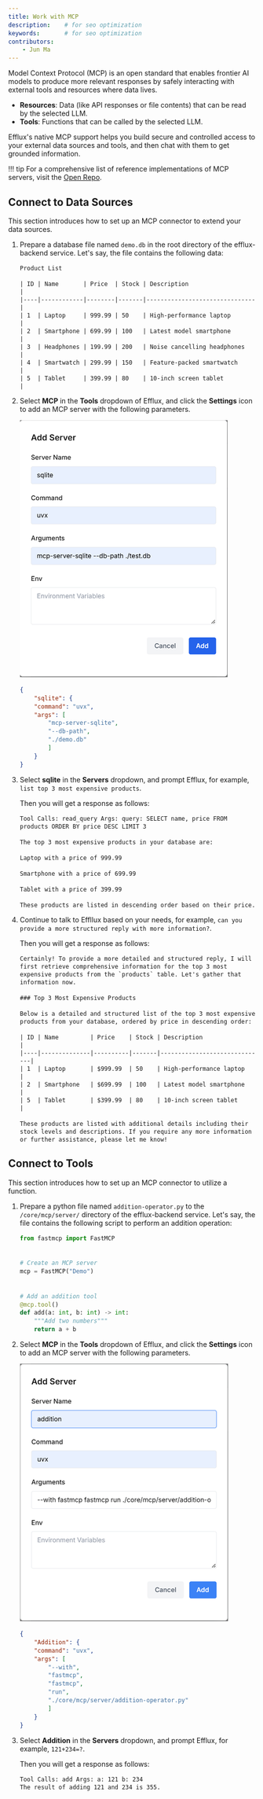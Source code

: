 ```yaml
---
title: Work with MCP
description: 	# for seo optimization
keywords: 		# for seo optimization
contributors:
	- Jun Ma
---
```


Model Context Protocol (MCP) is an open standard that enables frontier AI models to produce more relevant responses by safely interacting with external tools and resources where data lives.

- **Resources**: Data (like API responses or file contents) that can be read by the selected LLM.
- **Tools**: Functions that can be called by the selected LLM.

Efflux's native MCP support helps you build secure and controlled access to your external data sources and tools, and then chat with them to get grounded information. 

!!! tip
	For a comprehensive list of reference implementations of MCP servers, visit the [Open Repo](https://github.com/modelcontextprotocol/servers).

## Connect to Data Sources

This section introduces how to set up an MCP connector to extend your data sources.

1. Prepare a database file named `demo.db` in the root directory of the efflux-backend service. Let's say, the file contains the following data:

	```
	Product List

	| ID | Name       | Price  | Stock | Description                   |
	|----|------------|--------|-------|-------------------------------|
	| 1  | Laptop     | 999.99 | 50    | High-performance laptop       |
	| 2  | Smartphone | 699.99 | 100   | Latest model smartphone       |
	| 3  | Headphones | 199.99 | 200   | Noise cancelling headphones   |
	| 4  | Smartwatch | 299.99 | 150   | Feature-packed smartwatch     |
	| 5  | Tablet     | 399.99 | 80    | 10-inch screen tablet         |
	```

2. Select **MCP** in the **Tools** dropdown of Efflux, and click the **Settings** icon to add an MCP server with the following parameters.

	![Add MCP Server](../assets/add-mcp-server.png)

	```json
	{
		"sqlite": {
    	"command": "uvx",
    	"args": [
    		"mcp-server-sqlite",
    		"--db-path",
    		"./demo.db"
    		]
    	}
    }
	```

3. Select **sqlite** in the **Servers** dropdown, and prompt Efflux, for example, `list top 3 most expensive products`.

	Then you will get a response as follows:

	```
	Tool Calls: read_query Args: query: SELECT name, price FROM products ORDER BY price DESC LIMIT 3

	The top 3 most expensive products in your database are:

	Laptop with a price of 999.99

	Smartphone with a price of 699.99
	
	Tablet with a price of 399.99

	These products are listed in descending order based on their price.
	```

4. Continue to talk to Effllux based on your needs, for example, `can you provide a more structured reply with more information?`.

	Then you will get a response as follows:

	```
	Certainly! To provide a more detailed and structured reply, I will first retrieve comprehensive information for the top 3 most expensive products from the `products` table. Let's gather that information now.

	### Top 3 Most Expensive Products

	Below is a detailed and structured list of the top 3 most expensive products from your database, ordered by price in descending order:

	| ID | Name         | Price    | Stock | Description                  |
	|----|--------------|----------|-------|------------------------------|
	| 1  | Laptop       | $999.99  | 50    | High-performance laptop      |
	| 2  | Smartphone   | $699.99  | 100   | Latest model smartphone      |
	| 5  | Tablet       | $399.99  | 80    | 10-inch screen tablet        |

	These products are listed with additional details including their stock levels and descriptions. If you require any more information or further assistance, please let me know!
	```

## Connect to Tools

This section introduces how to set up an MCP connector to utilize a function.

1. Prepare a python file named `addition-operator.py` to the `/core/mcp/server/` directory of the efflux-backend service. Let's say, the file contains the following script to perform an addition operation:

	```python
	from fastmcp import FastMCP


	# Create an MCP server
	mcp = FastMCP("Demo")


	# Add an addition tool
	@mcp.tool()
	def add(a: int, b: int) -> int:
    	"""Add two numbers"""
    	return a + b
	```

2. Select **MCP** in the **Tools** dropdown of Efflux, and click the **Settings** icon to add an MCP server with the following parameters.

	![Add MCP Server](../assets/add-mcp-operator.png)

	```json
	{
		"Addition": {
      	"command": "uvx",
      	"args": [
        	"--with",
        	"fastmcp",
        	"fastmcp",
        	"run",
        	"./core/mcp/server/addition-operator.py"
      		]
    	}
    }
	```

3. Select **Addition** in the **Servers** dropdown, and prompt Efflux, for example, `121+234=?`.

	Then you will get a response as follows:

	```
	Tool Calls: add Args: a: 121 b: 234
	The result of adding 121 and 234 is 355.
	```